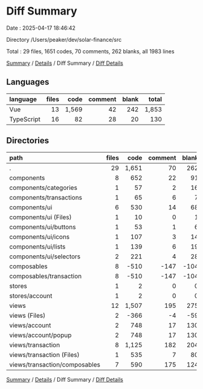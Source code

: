 # Diff Summary

Date : 2025-04-17 18:46:42

Directory /Users/peaker/dev/solar-finance/src

Total : 29 files,  1651 codes, 70 comments, 262 blanks, all 1983 lines

[Summary](results.md) / [Details](details.md) / Diff Summary / [Diff Details](diff-details.md)

## Languages
| language | files | code | comment | blank | total |
| :--- | ---: | ---: | ---: | ---: | ---: |
| Vue | 13 | 1,569 | 42 | 242 | 1,853 |
| TypeScript | 16 | 82 | 28 | 20 | 130 |

## Directories
| path | files | code | comment | blank | total |
| :--- | ---: | ---: | ---: | ---: | ---: |
| . | 29 | 1,651 | 70 | 262 | 1,983 |
| components | 8 | 652 | 22 | 91 | 765 |
| components/categories | 1 | 57 | 2 | 16 | 75 |
| components/transactions | 1 | 65 | 6 | 7 | 78 |
| components/ui | 6 | 530 | 14 | 68 | 612 |
| components/ui (Files) | 1 | 10 | 0 | 1 | 11 |
| components/ui/buttons | 1 | 53 | 1 | 6 | 60 |
| components/ui/icons | 1 | 107 | 3 | 14 | 124 |
| components/ui/lists | 1 | 139 | 6 | 19 | 164 |
| components/ui/selectors | 2 | 221 | 4 | 28 | 253 |
| composables | 8 | -510 | -147 | -104 | -761 |
| composables/transaction | 8 | -510 | -147 | -104 | -761 |
| stores | 1 | 2 | 0 | 0 | 2 |
| stores/account | 1 | 2 | 0 | 0 | 2 |
| views | 12 | 1,507 | 195 | 275 | 1,977 |
| views (Files) | 2 | -366 | -4 | -59 | -429 |
| views/account | 2 | 748 | 17 | 130 | 895 |
| views/account/popup | 2 | 748 | 17 | 130 | 895 |
| views/transaction | 8 | 1,125 | 182 | 204 | 1,511 |
| views/transaction (Files) | 1 | 535 | 7 | 80 | 622 |
| views/transaction/composables | 7 | 590 | 175 | 124 | 889 |

[Summary](results.md) / [Details](details.md) / Diff Summary / [Diff Details](diff-details.md)
